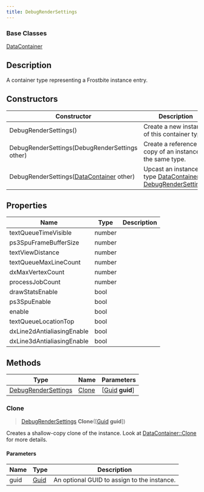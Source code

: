 ```yaml
---
title: DebugRenderSettings
---
```

### Base Classes

[DataContainer](/vext/ref/shared/class/datacontainer)

## Description

A container type representing a Frostbite instance entry.

## Constructors

| Constructor                                                                    | Description                                                                                                                   |
| ------------------------------------------------------------------------------ | ----------------------------------------------------------------------------------------------------------------------------- |
| DebugRenderSettings()                                                          | Create a new instance of this container type.                                                                                 |
| DebugRenderSettings(DebugRenderSettings other)                                 | Create a reference copy of an instance of the same type.                                                                      |
| DebugRenderSettings([DataContainer](/vext/ref/shared/class/datacontainer) other) | Upcast an instance of type [DataContainer](/vext/ref/shared/class/datacontainer) to [DebugRenderSettings](/vext/ref/fb/debugrendersettings/). |

## Properties

| Name                       | Type   | Description |
| -------------------------- | ------ | ----------- |
| textQueueTimeVisible       | number |             |
| ps3SpuFrameBufferSize      | number |             |
| textViewDistance           | number |             |
| textQueueMaxLineCount      | number |             |
| dxMaxVertexCount           | number |             |
| processJobCount            | number |             |
| drawStatsEnable            | bool   |             |
| ps3SpuEnable               | bool   |             |
| enable                     | bool   |             |
| textQueueLocationTop       | bool   |             |
| dxLine2dAntialiasingEnable | bool   |             |
| dxLine3dAntialiasingEnable | bool   |             |

## Methods

| Type                                       | Name            | Parameters                                     |
| ------------------------------------------ | --------------- | ---------------------------------------------- |
| [DebugRenderSettings](/vext/ref/fb/debugrendersettings/) | [Clone](#clone) | \[[Guid](/vext/ref/shared/class/guid) **guid**\] |

### Clone

> [DebugRenderSettings](/vext/ref/fb/debugrendersettings/) **Clone**(\[[Guid](/vext/ref/shared/class/guid) **guid**\])

Creates a shallow-copy clone of the instance. Look at [DataContainer::Clone](/vext/ref/shared/class/datacontainer#clone) for more details.

#### Parameters

| Name | Type         | Description                                 |
| ---- | ------------ | ------------------------------------------- |
| guid | [Guid](/vext/ref/shared/class/guid/) | An optional GUID to assign to the instance. |
